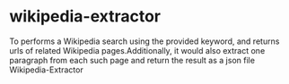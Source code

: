# wikipedia-extractor
To performs a Wikipedia search using the provided keyword, and returns urls of related Wikipedia pages.Additionally, it would also extract one paragraph from each such page and return the result as a json file
Wikipedia-Extractor
